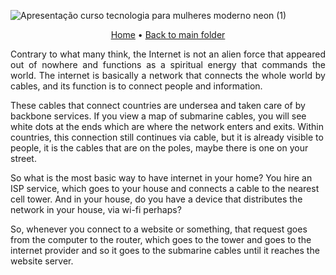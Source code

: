![Apresentação curso tecnologia para mulheres moderno neon (1)](https://user-images.githubusercontent.com/108016103/182036068-96ee04e9-1bf9-4288-b43b-321061057309.png)
<p align="center">
 <a href="https://github.com/ahristudies/WebDevelopmentBootcamp">Home</a> •
 <a href="https://github.com/ahristudies/WebDevelopmentBootcamp/tree/main/Fundamentals">Back to main folder</a>
</p>

<p align="justify">
 Contrary to what many think, the Internet is not an alien force that appeared out of nowhere and functions as a spiritual energy that commands the world. The internet is basically a network that connects the whole world by cables, and its function is to connect people and information.

These cables that connect countries are undersea and taken care of by backbone services. If you view a map of submarine cables, you will see white dots at the ends which are where the network enters and exits. Within countries, this connection still continues via cable, but it is already visible to people, it is the cables that are on the poles, maybe there is one on your street.

So what is the most basic way to have internet in your home? You hire an ISP service, which goes to your house and connects a cable to the nearest cell tower. And in your house, do you have a device that distributes the network in your house, via wi-fi perhaps?

So, whenever you connect to a website or something, that request goes from the computer to the router, which goes to the tower and goes to the internet provider and so it goes to the submarine cables until it reaches the website server.
</p>
